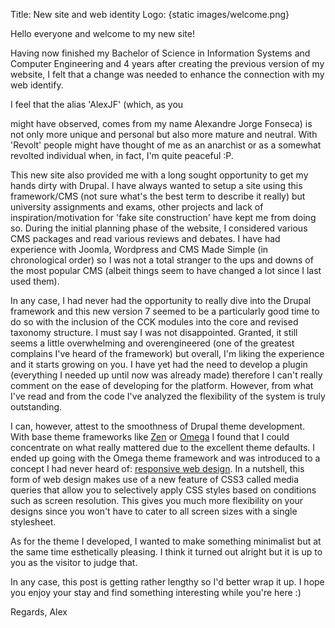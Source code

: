 Title: New site and web identity
Logo: {static images/welcome.png}

Hello everyone and welcome to my new site!

Having now finished my Bachelor of Science in Information Systems and Computer
Engineering and 4 years after creating the previous version of my website, I
felt that a change was needed to enhance the connection with my web identify. 
<!-- PELICAN_END_SUMMARY --> I feel that the alias 'AlexJF' (which, as you
might have observed, comes from my name Alexandre Jorge Fonseca) is not only
more unique and personal but also more mature and neutral. With 'Revolt' people
might have thought of me as an anarchist or as a somewhat revolted individual
when, in fact, I'm quite peaceful :P.

This new site also provided me with a long sought opportunity to get my hands
dirty with Drupal. I have always wanted to setup a site using this
framework/CMS (not sure what's the best term to describe it really) but
university assignments and exams, other projects and lack of
inspiration/motivation for 'fake site construction' have kept me from doing so.
During the initial planning phase of the website, I considered various CMS
packages and read various reviews and debates. I have had experience with
Joomla, Wordpress and CMS Made Simple (in chronological order) so I was not a
total stranger to the ups and downs of the most popular CMS (albeit things seem
to have changed a lot since I last used them).

In any case, I had never had the opportunity to really dive into the Drupal
framework and this new version 7 seemed to be a particularly good time to do so
with the inclusion of the CCK modules into the core and revised taxonomy
structure. I must say I was not disappointed. Granted, it still seems a little
overwhelming and overengineered (one of the greatest complains I've heard of
the framework) but overall, I'm liking the experience and it starts growing on
you. I have yet had the need to develop a plugin (everything I needed up until
now was already  made) therefore I can't really comment on the ease of
developing for the platform. However, from what I've read and from the code
I've analyzed the flexibility of the system is truly outstanding.

I can, however, attest to the smoothness of Drupal theme development. With base
theme frameworks like [Zen](http://drupal.org/project/zen/) or
[Omega](http://drupal.org/project/omega/) I found that I could concentrate on
what really mattered due to the excellent theme defaults. I ended up going with
the Omega theme framework and was introduced to a concept I had never heard of:
[responsive web design](http://en.wikipedia.org/wiki/Responsive_Web_Design). In
a nutshell, this form of web design makes use of a new feature of CSS3 called
media queries that allow you to selectively apply CSS styles based on
conditions such as screen resolution. This gives you much more flexibility on
your designs since you won't have to cater to all screen sizes with a single
stylesheet.

As for the theme I developed, I wanted to make something minimalist but at the
same time esthetically pleasing. I think it turned out alright but it is up to
you as the visitor to judge that.

In any case, this post is getting rather lengthy so I'd better wrap it up. I
hope you enjoy your stay and find something interesting while you're here :)

Regards, Alex
